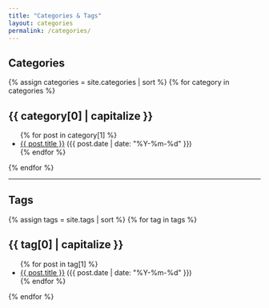 ```yaml
---
title: "Categories & Tags"
layout: categories
permalink: /categories/
---
```


## Categories

{% assign categories = site.categories | sort %}
{% for category in categories %}
  <h2 id="{{ category[0] | slugify }}">{{ category[0] | capitalize }}</h2>
  <ul>
    {% for post in category[1] %}
      <li>
        <a href="{{ post.url }}">{{ post.title }}</a> ({{ post.date | date: "%Y-%m-%d" }})
      </li>
    {% endfor %}
  </ul>
{% endfor %}

---

## Tags

{% assign tags = site.tags | sort %}
{% for tag in tags %}
  <h2 id="{{ tag[0] | slugify }}">{{ tag[0] | capitalize }}</h2>
  <ul>
    {% for post in tag[1] %}
      <li>
        <a href="{{ post.url }}">{{ post.title }}</a> ({{ post.date | date: "%Y-%m-%d" }})
      </li>
    {% endfor %}
  </ul>
{% endfor %}